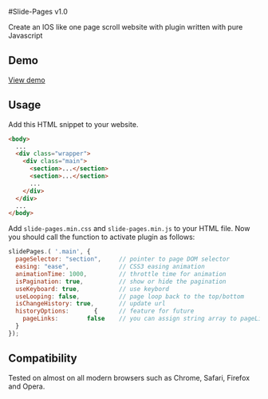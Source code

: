 #Slide-Pages v1.0

Create an IOS like one page scroll website with plugin written with pure Javascript

## Demo
[View demo](http://jsfiddle.net)


## Usage
Add this HTML snippet to your website.
````html
<body>
  ...
  <div class="wrapper">
    <div class="main">
      <section>...</section>
      <section>...</section>
      ...
    </div>
  </div>
  ...
</body>
````
Add `slide-pages.min.css` and `slide-pages.min.js` to your HTML file.
Now you should call the function to activate plugin as follows:
````javascript
slidePages.( '.main', {
  pageSelector: "section",     // pointer to page DOM selector
  easing: "ease",              // CSS3 easing animation
  animationTime: 1000,         // throttle time for animation
  isPagination: true,          // show or hide the pagination
  useKeyboard: true,           // use keybord
  useLooping: false,           // page loop back to the top/bottom
  isChangeHistory: true,       // update url
  historyOptions:       {      // feature for future
    pageLinks:        false    // you can assign string array to pageLinks for showing custom hashtag for each page 
  }  
});
````








## Compatibility
Tested on almost on all modern browsers such as Chrome, Safari, Firefox and Opera.
